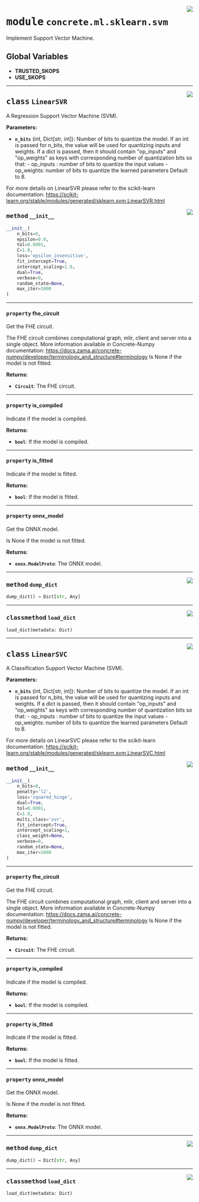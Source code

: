 <!-- markdownlint-disable -->

<a href="https://github.com/zama-ai/concrete-ml-internal/tree/release/1.0.x/src/concrete/ml/sklearn/svm.py#L0"><img align="right" style="float:right;" src="https://img.shields.io/badge/-source-cccccc?style=flat-square"></a>

# <kbd>module</kbd> `concrete.ml.sklearn.svm`

Implement Support Vector Machine.

## **Global Variables**

- **TRUSTED_SKOPS**
- **USE_SKOPS**

______________________________________________________________________

<a href="https://github.com/zama-ai/concrete-ml-internal/tree/release/1.0.x/src/concrete/ml/sklearn/svm.py#L14"><img align="right" style="float:right;" src="https://img.shields.io/badge/-source-cccccc?style=flat-square"></a>

## <kbd>class</kbd> `LinearSVR`

A Regression Support Vector Machine (SVM).

**Parameters:**

- <b>`n_bits`</b> (int, Dict\[str, int\]):  Number of bits to quantize the model. If an int is passed  for n_bits, the value will be used for quantizing inputs and weights. If a dict is  passed, then it should contain "op_inputs" and "op_weights" as keys with  corresponding number of quantization bits so that:
  \- op_inputs : number of bits to quantize the input values
  \- op_weights: number of bits to quantize the learned parameters  Default to 8.

For more details on LinearSVR please refer to the scikit-learn documentation: https://scikit-learn.org/stable/modules/generated/sklearn.svm.LinearSVR.html

<a href="https://github.com/zama-ai/concrete-ml-internal/tree/release/1.0.x/src/concrete/ml/sklearn/svm.py#L34"><img align="right" style="float:right;" src="https://img.shields.io/badge/-source-cccccc?style=flat-square"></a>

### <kbd>method</kbd> `__init__`

```python
__init__(
    n_bits=8,
    epsilon=0.0,
    tol=0.0001,
    C=1.0,
    loss='epsilon_insensitive',
    fit_intercept=True,
    intercept_scaling=1.0,
    dual=True,
    verbose=0,
    random_state=None,
    max_iter=1000
)
```

______________________________________________________________________

#### <kbd>property</kbd> fhe_circuit

Get the FHE circuit.

The FHE circuit combines computational graph, mlir, client and server into a single object. More information available in Concrete-Numpy documentation: https://docs.zama.ai/concrete-numpy/developer/terminology_and_structure#terminology Is None if the model is not fitted.

**Returns:**

- <b>`Circuit`</b>:  The FHE circuit.

______________________________________________________________________

#### <kbd>property</kbd> is_compiled

Indicate if the model is compiled.

**Returns:**

- <b>`bool`</b>:  If the model is compiled.

______________________________________________________________________

#### <kbd>property</kbd> is_fitted

Indicate if the model is fitted.

**Returns:**

- <b>`bool`</b>:  If the model is fitted.

______________________________________________________________________

#### <kbd>property</kbd> onnx_model

Get the ONNX model.

Is None if the model is not fitted.

**Returns:**

- <b>`onnx.ModelProto`</b>:  The ONNX model.

______________________________________________________________________

<a href="https://github.com/zama-ai/concrete-ml-internal/tree/release/1.0.x/src/concrete/ml/sklearn/svm.py#L62"><img align="right" style="float:right;" src="https://img.shields.io/badge/-source-cccccc?style=flat-square"></a>

### <kbd>method</kbd> `dump_dict`

```python
dump_dict() → Dict[str, Any]
```

______________________________________________________________________

<a href="https://github.com/zama-ai/concrete-ml-internal/tree/release/1.0.x/src/concrete/ml/sklearn/svm.py#L97"><img align="right" style="float:right;" src="https://img.shields.io/badge/-source-cccccc?style=flat-square"></a>

### <kbd>classmethod</kbd> `load_dict`

```python
load_dict(metadata: Dict)
```

______________________________________________________________________

<a href="https://github.com/zama-ai/concrete-ml-internal/tree/release/1.0.x/src/concrete/ml/sklearn/svm.py#L139"><img align="right" style="float:right;" src="https://img.shields.io/badge/-source-cccccc?style=flat-square"></a>

## <kbd>class</kbd> `LinearSVC`

A Classification Support Vector Machine (SVM).

**Parameters:**

- <b>`n_bits`</b> (int, Dict\[str, int\]):  Number of bits to quantize the model. If an int is passed  for n_bits, the value will be used for quantizing inputs and weights. If a dict is  passed, then it should contain "op_inputs" and "op_weights" as keys with  corresponding number of quantization bits so that:
  \- op_inputs : number of bits to quantize the input values
  \- op_weights: number of bits to quantize the learned parameters  Default to 8.

For more details on LinearSVC please refer to the scikit-learn documentation: https://scikit-learn.org/stable/modules/generated/sklearn.svm.LinearSVC.html

<a href="https://github.com/zama-ai/concrete-ml-internal/tree/release/1.0.x/src/concrete/ml/sklearn/svm.py#L159"><img align="right" style="float:right;" src="https://img.shields.io/badge/-source-cccccc?style=flat-square"></a>

### <kbd>method</kbd> `__init__`

```python
__init__(
    n_bits=8,
    penalty='l2',
    loss='squared_hinge',
    dual=True,
    tol=0.0001,
    C=1.0,
    multi_class='ovr',
    fit_intercept=True,
    intercept_scaling=1,
    class_weight=None,
    verbose=0,
    random_state=None,
    max_iter=1000
)
```

______________________________________________________________________

#### <kbd>property</kbd> fhe_circuit

Get the FHE circuit.

The FHE circuit combines computational graph, mlir, client and server into a single object. More information available in Concrete-Numpy documentation: https://docs.zama.ai/concrete-numpy/developer/terminology_and_structure#terminology Is None if the model is not fitted.

**Returns:**

- <b>`Circuit`</b>:  The FHE circuit.

______________________________________________________________________

#### <kbd>property</kbd> is_compiled

Indicate if the model is compiled.

**Returns:**

- <b>`bool`</b>:  If the model is compiled.

______________________________________________________________________

#### <kbd>property</kbd> is_fitted

Indicate if the model is fitted.

**Returns:**

- <b>`bool`</b>:  If the model is fitted.

______________________________________________________________________

#### <kbd>property</kbd> onnx_model

Get the ONNX model.

Is None if the model is not fitted.

**Returns:**

- <b>`onnx.ModelProto`</b>:  The ONNX model.

______________________________________________________________________

<a href="https://github.com/zama-ai/concrete-ml-internal/tree/release/1.0.x/src/concrete/ml/sklearn/svm.py#L192"><img align="right" style="float:right;" src="https://img.shields.io/badge/-source-cccccc?style=flat-square"></a>

### <kbd>method</kbd> `dump_dict`

```python
dump_dict() → Dict[str, Any]
```

______________________________________________________________________

<a href="https://github.com/zama-ai/concrete-ml-internal/tree/release/1.0.x/src/concrete/ml/sklearn/svm.py#L234"><img align="right" style="float:right;" src="https://img.shields.io/badge/-source-cccccc?style=flat-square"></a>

### <kbd>classmethod</kbd> `load_dict`

```python
load_dict(metadata: Dict)
```

